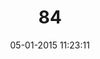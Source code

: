 ---
layout: post
title:  "84"
date: 05-01-2015 11:23:11
categories: jekyll update
language: 'ru'
image: 084.png
---
